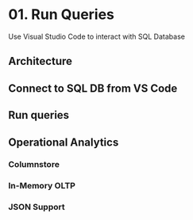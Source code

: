 # 01. Run Queries

Use Visual Studio Code to interact with SQL Database

## Architecture

## Connect to SQL DB from VS Code

## Run queries

## Operational Analytics

### Columnstore

### In-Memory OLTP

### JSON Support